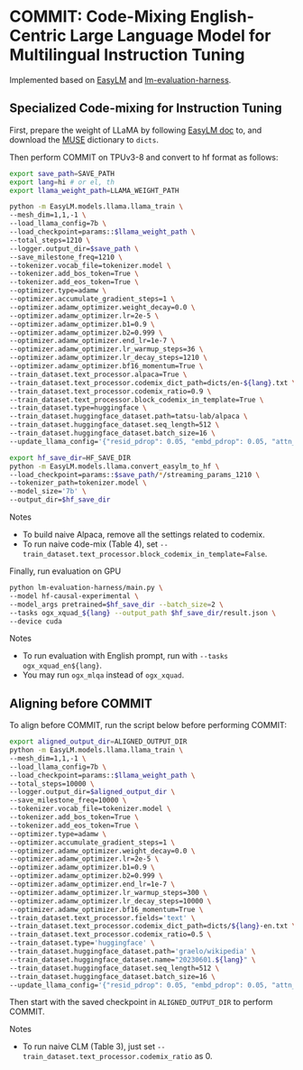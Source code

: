 # COMMIT: Code-Mixing English-Centric Large Language Model for Multilingual Instruction Tuning

Implemented based on [EasyLM](https://github.com/young-geng/EasyLM) and [lm-evaluation-harness](https://github.com/OpenGPTX/lm-evaluation-harness).

## Specialized Code-mixing for Instruction Tuning 
First, prepare the weight of LLaMA by following [EasyLM doc](docs/llama.md) to, and download the [MUSE](https://github.com/facebookresearch/MUSE) dictionary to `dicts`.

Then perform COMMIT on TPUv3-8 and convert to hf format as follows:
```bash
export save_path=SAVE_PATH
export lang=hi # or el, th
export llama_weight_path=LLAMA_WEIGHT_PATH

python -m EasyLM.models.llama.llama_train \
--mesh_dim=1,1,-1 \
--load_llama_config=7b \
--load_checkpoint=params::$llama_weight_path \
--total_steps=1210 \
--logger.output_dir=$save_path \
--save_milestone_freq=1210 \
--tokenizer.vocab_file=tokenizer.model \
--tokenizer.add_bos_token=True \
--tokenizer.add_eos_token=True \
--optimizer.type=adamw \
--optimizer.accumulate_gradient_steps=1 \
--optimizer.adamw_optimizer.weight_decay=0.0 \
--optimizer.adamw_optimizer.lr=2e-5 \
--optimizer.adamw_optimizer.b1=0.9 \
--optimizer.adamw_optimizer.b2=0.999 \
--optimizer.adamw_optimizer.end_lr=1e-7 \
--optimizer.adamw_optimizer.lr_warmup_steps=36 \
--optimizer.adamw_optimizer.lr_decay_steps=1210 \
--optimizer.adamw_optimizer.bf16_momentum=True \
--train_dataset.text_processor.alpaca=True \
--train_dataset.text_processor.codemix_dict_path=dicts/en-${lang}.txt \
--train_dataset.text_processor.codemix_ratio=0.9 \
--train_dataset.text_processor.block_codemix_in_template=True \
--train_dataset.type=huggingface \
--train_dataset.huggingface_dataset.path=tatsu-lab/alpaca \
--train_dataset.huggingface_dataset.seq_length=512 \
--train_dataset.huggingface_dataset.batch_size=16 \
--update_llama_config='{"resid_pdrop": 0.05, "embd_pdrop": 0.05, "attn_pdrop": 0.05, "fcm_max_ratio": 0.1}' --log_freq=5000

export hf_save_dir=HF_SAVE_DIR
python -m EasyLM.models.llama.convert_easylm_to_hf \
--load_checkpoint=params::$save_path/*/streaming_params_1210 \
--tokenizer_path=tokenizer.model \
--model_size='7b' \
--output_dir=$hf_save_dir
```
Notes
- To build naive Alpaca, remove all the settings related to codemix.
- To run naive code-mix (Table 4), set `--train_dataset.text_processor.block_codemix_in_template=False`.

Finally, run evaluation on GPU
```bash
python lm-evaluation-harness/main.py \
--model hf-causal-experimental \
--model_args pretrained=$hf_save_dir --batch_size=2 \
--tasks ogx_xquad_${lang} --output_path $hf_save_dir/result.json \
--device cuda
```
Notes
- To run evaluation with English prompt, run with `--tasks ogx_xquad_en${lang}`. 
- You may run `ogx_mlqa` instead of `ogx_xquad`.

## Aligning before COMMIT
To align before COMMIT, run the script below before performing COMMIT:
```bash
export aligned_output_dir=ALIGNED_OUTPUT_DIR
python -m EasyLM.models.llama.llama_train \
--mesh_dim=1,1,-1 \
--load_llama_config=7b \
--load_checkpoint=params::$llama_weight_path \
--total_steps=10000 \
--logger.output_dir=$aligned_output_dir \
--save_milestone_freq=10000 \
--tokenizer.vocab_file=tokenizer.model \
--tokenizer.add_bos_token=True \
--tokenizer.add_eos_token=True \
--optimizer.type=adamw \
--optimizer.accumulate_gradient_steps=1 \
--optimizer.adamw_optimizer.weight_decay=0.0 \
--optimizer.adamw_optimizer.lr=2e-5 \
--optimizer.adamw_optimizer.b1=0.9 \
--optimizer.adamw_optimizer.b2=0.999 \
--optimizer.adamw_optimizer.end_lr=1e-7 \
--optimizer.adamw_optimizer.lr_warmup_steps=300 \
--optimizer.adamw_optimizer.lr_decay_steps=10000 \
--optimizer.adamw_optimizer.bf16_momentum=True \
--train_dataset.text_processor.fields='text' \
--train_dataset.text_processor.codemix_dict_path=dicts/${lang}-en.txt \
--train_dataset.text_processor.codemix_ratio=0.5 \
--train_dataset.type='huggingface' \
--train_dataset.huggingface_dataset.path='graelo/wikipedia' \
--train_dataset.huggingface_dataset.name="20230601.${lang}" \
--train_dataset.huggingface_dataset.seq_length=512 \
--train_dataset.huggingface_dataset.batch_size=16 \
--update_llama_config='{"resid_pdrop": 0.05, "embd_pdrop": 0.05, "attn_pdrop": 0.05, "fcm_max_ratio": 0.1}' --log_freq=5000
```
Then start with the saved checkpoint in `ALIGNED_OUTPUT_DIR` to perform COMMIT.

Notes
- To run naive CLM (Table 3), just set `--train_dataset.text_processor.codemix_ratio` as 0.